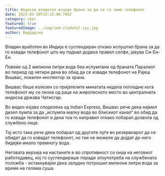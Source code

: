 ```yaml
---
title: Индиски владетел исцеди брана за да си го земе телефонот
date: 2023-05-30T15:15:46.799Z
category: свет
featured: true
featuredImage: ../img/ind-vladetel-isc.jpg
author: Вардарски
---
```

Владин вработен во Индија е суспендиран откако испуштил брана за да го извади телефонот што му паднал додека правел селфи, јавува Си-Ен-Ен.

Повеќе од 2 милиони литри вода беа испумпани од браната Паралкот во период од четири дена во обид да се извади телефонот на Рајеш Вишвас, локален инспектор за храна.

Вишвас беше излезен со пријателите минатата недела попладне кога телефонот му се лизна од раце на живописното место во централната индиска држава Чатисгар.

Во видео изјава споделена од Indian Express, Вишвас рече дека најмил дизел пумпа за да „испумпа малку вода во блискиот канал“ во обид да го извади телефонот и дека тоа го направил откако побарал дозвола од службено лице.

Тој исто така рече дека побарал од другите луѓе во резервоарот да се обидат да го извадат телефонот, но тие не можеле да дојдат до него бидејќи имало премногу вода.

Неговата верзија на настаните е во спротивност со онаа на неговиот работодавец, кој го суспендираше поради злоупотреба на службената положба - истакнувајќи дека залудно потрошил милиони литри вода за време на голема суша.